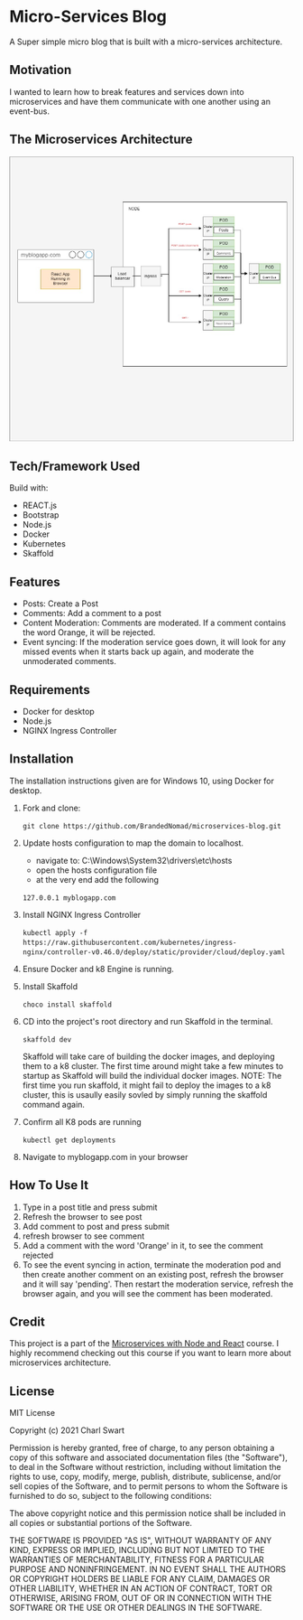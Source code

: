 # Micro-Services Blog

A Super simple micro blog that is built with a micro-services architecture.

## Motivation

I wanted to learn how to break features and services down into microservices and have them communicate with one another using an event-bus. 

## The Microservices Architecture

![](diagrams/test.jpg)

## Tech/Framework Used

Build with:
* REACT.js
* Bootstrap
* Node.js
* Docker
* Kubernetes
* Skaffold

## Features

* Posts: Create a Post
* Comments: Add a comment to a post
* Content Moderation: Comments are moderated. If a comment contains the word Orange, it will be rejected.
* Event syncing: If the moderation service goes down, it will look for any missed events when it starts back up again, and moderate the unmoderated comments.

## Requirements

* Docker for desktop
* Node.js 
* NGINX Ingress Controller


## Installation

The installation instructions given are for Windows 10, using Docker for desktop.

1. Fork and clone: 

    `git clone https://github.com/BrandedNomad/microservices-blog.git`

2. Update hosts configuration to map the domain to localhost.

    * navigate to: C:\Windows\System32\drivers\etc\hosts 
    * open the hosts configuration file
    * at the very end add the following

    `127.0.0.1 myblogapp.com`

3. Install NGINX Ingress Controller

    `kubectl apply -f https://raw.githubusercontent.com/kubernetes/ingress-nginx/controller-v0.46.0/deploy/static/provider/cloud/deploy.yaml`

4. Ensure Docker and k8 Engine is running.

5. Install Skaffold

    `choco install skaffold`

6. CD into the project's root directory and run Skaffold in the terminal.

    `skaffold dev`

    Skaffold will take care of building the docker images, and deploying them to a k8 cluster. The first time around might take a few minutes to startup as Skaffold will build the individual docker images. NOTE: The first time you run skaffold, it might fail to deploy the images to a k8 cluster, this is usaully easily sovled by simply running the skaffold command again.

7. Confirm all K8 pods are running

    `kubectl get deployments`

8. Navigate to myblogapp.com in your browser

## How To Use It

1. Type in a post title and press submit
2. Refresh the browser to see post
3. Add comment to post and press submit 
4. refresh browser to see comment
5. Add a comment with the word 'Orange' in it, to see the comment rejected
6. To see the event syncing in action, terminate the moderation pod and then create another comment on an existing post, refresh the browser and it will say 'pending'. Then restart the moderation service, refresh the browser again, and you will see the comment has been moderated.

## Credit

This project is a part of the [Microservices with Node and React](https://www.udemy.com/course/microservices-with-node-js-and-react/) course. I highly recommend checking out this course if you want to learn more about microservices architecture.

## License

MIT License

Copyright (c) 2021 Charl Swart

Permission is hereby granted, free of charge, to any person obtaining a copy
of this software and associated documentation files (the "Software"), to deal
in the Software without restriction, including without limitation the rights
to use, copy, modify, merge, publish, distribute, sublicense, and/or sell
copies of the Software, and to permit persons to whom the Software is
furnished to do so, subject to the following conditions:

The above copyright notice and this permission notice shall be included in all
copies or substantial portions of the Software.

THE SOFTWARE IS PROVIDED "AS IS", WITHOUT WARRANTY OF ANY KIND, EXPRESS OR
IMPLIED, INCLUDING BUT NOT LIMITED TO THE WARRANTIES OF MERCHANTABILITY,
FITNESS FOR A PARTICULAR PURPOSE AND NONINFRINGEMENT. IN NO EVENT SHALL THE
AUTHORS OR COPYRIGHT HOLDERS BE LIABLE FOR ANY CLAIM, DAMAGES OR OTHER
LIABILITY, WHETHER IN AN ACTION OF CONTRACT, TORT OR OTHERWISE, ARISING FROM,
OUT OF OR IN CONNECTION WITH THE SOFTWARE OR THE USE OR OTHER DEALINGS IN THE
SOFTWARE.
